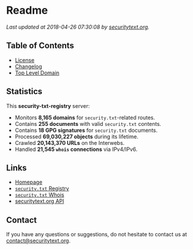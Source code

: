 # Readme

_Last updated at 2018-04-26 07:30:08 by [securitytext.org](https://securitytext.org)._

## Table of Contents

* [License](LICENSE.md)
* [Changelog](CHANGELOG.md)
* [Top Level Domain](TLD.md)

## Statistics

This **security-txt-registry** server:

* Monitors **8,165 domains** for `security.txt`-related routes.
* Contains **255 documents** with valid `security.txt` contents.
* Contains **18 GPG signatures** for `security.txt` documents.
* Processed **69,030,227 objects** during its lifetime.
* Crawled **20,143,370 URLs** on the Interwebs.
* Handled **21,545 `whois` connections** via IPv4/IPv6.

## Links

* [Homepage](https://securitytext.org)
* [`security.txt` Registry](https://registry.securitytext.org)
* [`security.txt` Whois](https://whois.securitytext.org)
* [securitytext.org API](https://registry.securitytext.org)

## Contact

If you have any questions or suggestions, do not hesitate to contact us at contact@securitytext.org.

